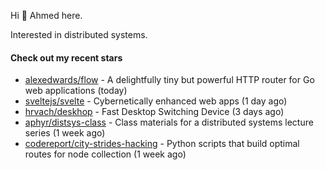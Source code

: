 Hi 👋 Ahmed here.

Interested in distributed systems.

#### Check out my recent stars

- [alexedwards/flow](https://github.com/alexedwards/flow) - A delightfully tiny but powerful HTTP router for Go web applications (today)
- [sveltejs/svelte](https://github.com/sveltejs/svelte) - Cybernetically enhanced web apps (1 day ago)
- [hrvach/deskhop](https://github.com/hrvach/deskhop) - Fast Desktop Switching Device (3 days ago)
- [aphyr/distsys-class](https://github.com/aphyr/distsys-class) - Class materials for a distributed systems lecture series (1 week ago)
- [codereport/city-strides-hacking](https://github.com/codereport/city-strides-hacking) - Python scripts that build optimal routes for node collection (1 week ago)

